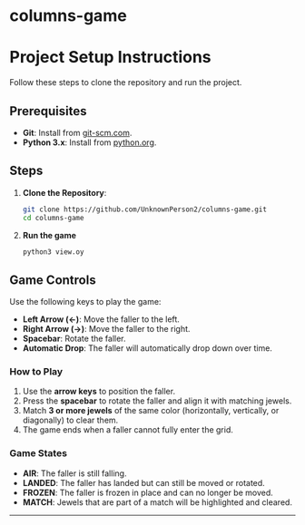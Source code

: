 # columns-game
# Project Setup Instructions

Follow these steps to clone the repository and run the project.

## Prerequisites
- **Git**: Install from [git-scm.com](https://git-scm.com/).
- **Python 3.x**: Install from [python.org](https://www.python.org/).

## Steps

1. **Clone the Repository**:
   ```bash
   git clone https://github.com/UnknownPerson2/columns-game.git
   cd columns-game
2. **Run the game**
   ```bash
   python3 view.oy

## Game Controls

Use the following keys to play the game:

- **Left Arrow (←)**: Move the faller to the left.
- **Right Arrow (→)**: Move the faller to the right.
- **Spacebar**: Rotate the faller.
- **Automatic Drop**: The faller will automatically drop down over time.

### How to Play
1. Use the **arrow keys** to position the faller.
2. Press the **spacebar** to rotate the faller and align it with matching jewels.
3. Match **3 or more jewels** of the same color (horizontally, vertically, or diagonally) to clear them.
4. The game ends when a faller cannot fully enter the grid.

### Game States
- **AIR**: The faller is still falling.
- **LANDED**: The faller has landed but can still be moved or rotated.
- **FROZEN**: The faller is frozen in place and can no longer be moved.
- **MATCH**: Jewels that are part of a match will be highlighted and cleared.

---
